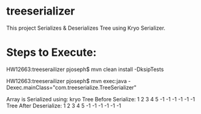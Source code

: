 # treeserializer

This project Serializes & Deserializes Tree using Kryo Serializer.

# Steps to Execute:

HW12663:treeserailizer pjoseph$ mvn clean install -DksipTests

HW12663:treeserailizer pjoseph$ mvn exec:java -Dexec.mainClass="com.treeserialize.TreeSerializer"

Array is Serialized using: kryo
Tree Before Serialize:
1	2	3	4	5	-1	-1	-1	-1	-1	-1	
Tree After Deserialize:
1	2	3	4	5	-1	-1	-1	-1	-1	-1	
